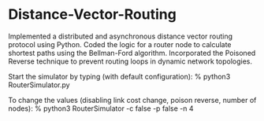 # Distance-Vector-Routing

Implemented a distributed and asynchronous distance vector routing protocol using Python.
Coded the logic for a router node to calculate shortest paths using the Bellman-Ford algorithm.
Incorporated the Poisoned Reverse technique to prevent routing loops in dynamic network topologies.

Start the simulator by typing (with default configuration):
          % python3 RouterSimulator.py

To change the values (disabling link cost change, poison reverse, number of nodes):
          % python3 RouterSimulator -c false -p false -n 4
